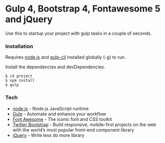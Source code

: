 # Gulp 4, Bootstrap 4, Fontawesome 5 and jQuery

Use this to startup your project with gulp tasks in a couple of seconds.

### Installation

Requires [node.js](https://nodejs.org/) and [gulp-cli](https://www.npmjs.com/package/gulp-cli) installed globally (-g) to run.

Install the dependencies and devDependencies.

```
$ cd project
$ npm install
$ gulp
```

### Tech

- [node.js](https://nodejs.org) - Node.js JavaScript runtime
- [Gulp](https://gulpjs.com/) - Automate and enhance your workflow
- [Font Awesome](http://fontawesome.io/) - The iconic font and CSS toolkit
- [Twitter Bootstrap](https://getbootstrap.com/) - Build responsive, mobile-first projects on the web with the world’s most popular front-end component library
- [jQuery](https://jquery.com/) - Write less do more library
